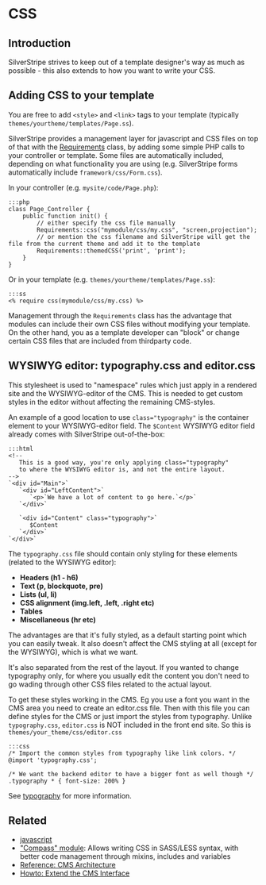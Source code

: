 # CSS #

## Introduction ##

SilverStripe strives to keep out of a template designer's way as much as possible -
this also extends to how you want to write your CSS.

## Adding CSS to your template ##

You are free to add `<style>` and `<link>` tags to your template (typically `themes/yourtheme/templates/Page.ss`).

SilverStripe provides a management layer for javascript and CSS files on top of that with the [Requirements](/reference/requirements) class,
by adding some simple PHP calls to your controller or template. Some files are automatically included,
depending on what functionality you are using (e.g. SilverStripe forms automatically include `framework/css/Form.css`).

In your controller (e.g. `mysite/code/Page.php`):

	:::php
	class Page_Controller {
		public function init() {
			// either specify the css file manually
			Requirements::css("mymodule/css/my.css", "screen,projection");
			// or mention the css filename and SilverStripe will get the file from the current theme and add it to the template
			Requirements::themedCSS('print', 'print'); 
		}
	}

Or in your template (e.g. `themes/yourtheme/templates/Page.ss`):

	:::ss
	<% require css(mymodule/css/my.css) %>

Management through the `Requirements` class has the advantage that modules can include their own CSS files without modifying
your template. On the other hand, you as a template developer can "block" or change certain CSS files that are included from
thirdparty code.

## WYSIWYG editor: typography.css and editor.css

This stylesheet is used to "namespace" rules which just apply in a rendered site and the WYSIWYG-editor of the CMS. This
is needed to get custom styles in the editor without affecting the remaining CMS-styles.

An example of a good location to use `class="typography"` is the container element to your WYSIWYG-editor field. The
`$Content` WYSIWYG editor field already comes with SilverStripe out-of-the-box:

	:::html
	<!--
	   This is a good way, you're only applying class="typography"
	   to where the WYSIWYG editor is, and not the entire layout.
	-->
	`<div id="Main">`
	   `<div id="LeftContent">`
	      `<p>`We have a lot of content to go here.`</p>`
	   `</div>`
	
	   `<div id="Content" class="typography">`
	      $Content
	   `</div>`
	`</div>`


The `typography.css` file should contain only styling for these elements (related to the WYSIWYG editor):

   * **Headers (h1 - h6)**
   * **Text (p, blockquote, pre)**
   * **Lists (ul, li)**
   * **CSS alignment (img.left, .left, .right etc)**
   * **Tables**
   * **Miscellaneous (hr etc)**

The advantages are that it's fully styled, as a default starting point which you can easily tweak. It also doesn't
affect the CMS styling at all (except for the WYSIWYG), which is what we want.

It's also separated from the rest of the layout. If you wanted to change typography only, for where you usually edit the
content you don't need to go wading through other CSS files related to the actual layout.

To get these styles working in the CMS. Eg you use a font you want in the CMS area you need to create an editor.css
file. Then with this file you can define styles for the CMS or just import the styles from typography. Unlike
`typography.css`, `editor.css` is NOT included in the front end site. So this is  `themes/your_theme/css/editor.css`

	:::css
	/* Import the common styles from typography like link colors. */
	@import 'typography.css';
	
	/* We want the backend editor to have a bigger font as well though */
	.typography * { font-size: 200% }

See [typography](/reference/typography) for more information.

## Related ##

 * [javascript](javascript)
 * ["Compass" module](https://github.com/silverstripe-labs/silverstripe-compass): Allows writing CSS in SASS/LESS syntax, with better code management through mixins, includes and variables
 * [Reference: CMS Architecture](../reference/cms-architecture)
 * [Howto: Extend the CMS Interface](../howto/extend-cms-interface)
